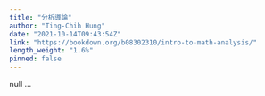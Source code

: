 ```yaml
---
title: "分析導論"
author: "Ting-Chih Hung"
date: "2021-10-14T09:43:54Z"
link: "https://bookdown.org/b08302310/intro-to-math-analysis/"
length_weight: "1.6%"
pinned: false
---
```


null ...
